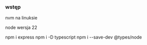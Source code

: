 ### wstęp
nvm na linuksie 

node wersja 22

npm i express
npm i -D typescript
npm i --save-dev @types/node